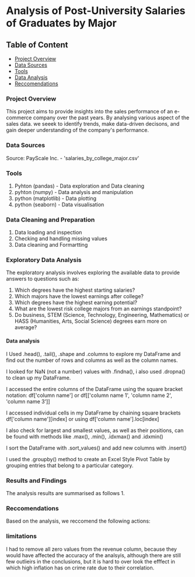 # Analysis of Post-University Salaries of Graduates by Major 

## Table of Content

- [Project Overview](#project-overview)
- [Data Sources](#data-sources)
- [Tools](#tools)
- [Data Analysis](#data-analysis)
- [Reccomendations](#reccomendations)

  
  
 
### Project Overview
This project aims to provide insights into the sales performance of an e-commerce company over the past years. By analysing various aspect of the sales data. we seeek to identify trends, make data-driven decisons, and gain deeper understanding of the company's performance.

### Data Sources
Source: PayScale Inc. - 'salaries_by_college_major.csv'

### Tools
1. Pyhton (pandas) - Data exploration and Data cleaning
2. pyhton (numpy) - Data analysis and manipulation
3. python (matplotlib) - Data plotting
4. python (seaborn) - Data visualisation


### Data Cleaning and Preparation
1. Data loading and inspection
2. Checking and handling missing values
3. Data cleaning and Formartting

### Exploratory Data Analysis 

The exploratory analysis involves exploring the available data to provide answers to questions such as:
1. Which degrees have the highest starting salaries?
2. Which majors have the lowest earnings after college?
3. Which degrees have the highest earning potential?
4. What are the lowest risk college majors from an earnings standpoint?
5. Do business, STEM (Science, Technology, Engineering, Mathematics) or HASS (Humanities, Arts, Social Science) degrees earn more on average?

#### Data analysis
I Used .head(), .tail(), .shape and .columns to explore my DataFrame and find out the number of rows and columns as well as the column names.

I looked for NaN (not a number) values with .findna(), i also used .dropna() to clean up my DataFrame.

I accessed the entire columns of the DataFrame using the square bracket notation: df['column name'] or df[['column name 1', 'column name 2', 'column name 3']]

I accessed individual cells in my DataFrame by chaining square brackets df['column name'][index] or using df['column name'].loc[index]

I also check for largest and smallest values, as well as their positions, can be found with methods like .max(), .min(), .idxmax() and .idxmin()

I sort the DataFrame with .sort_values() and add new columns with .insert()

I used the .groupby() method to create an Excel Style Pivot Table by grouping entries that belong to a particular category.


### Results and Findings

The analysis results are summarised as follows
1. 


### Reccomendations 

Based on the analysis, we reccomend the following actions:




### limitations

I had to remove all zero values from the revenue column, because they would have affected the accuracy of the analsyis, although there are still few outlieirs in the conclusions, but it is hard to over look the efffect in which high inflation has on crime rate due to their correlation.

